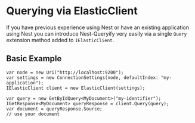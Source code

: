 # Querying via ElasticClient

If you have previous experience using Nest or have an existing application using Nest you can introduce Nest-Queryify very easily via a single ```Query``` extension method added to ```IElasticClient```.  

## Basic Example

```
var node = new Uri("http://localhost:9200");
var settings = new ConnectionSettings(node, defaultIndex: "my-application");
IElasticClient client = new ElasticClient(settings);

var query = new GetByIdQuery<MyDocument>("my-identifier");
IGetResponse<MyDocument> queryResponse = client.Query(query);
var document = queryResponse.Source;
// use your document
```